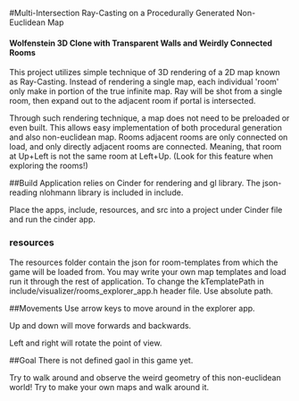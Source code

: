 #Multi-Intersection Ray-Casting on a Procedurally Generated Non-Euclidean Map
#### Wolfenstein 3D Clone with Transparent Walls and Weirdly Connected Rooms

This project utilizes simple technique of 3D rendering of a 2D map known as Ray-Casting.
 Instead of rendering a single map, each individual 'room' only make in portion of the true infinite map.
 Ray will be shot from a single room, then expand out to the adjacent room if portal is intersected. 
 
Through such rendering technique, a map does not need to be preloaded or even built.
 This allows easy implementation of both procedural generation and also non-euclidean map. 
 Rooms adjacent rooms are only connected on load, and only directly adjacent rooms are connected.
 Meaning, that room at Up+Left is not the same room at Left+Up. (Look for this feature when exploring the rooms!)
 
##Build
Application relies on Cinder for rendering and gl library. The json-reading nlohmann library is included in include.

Place the apps, include, resources, and src into a project under Cinder file and run the cinder app.

### resources
The resources folder contain the json for room-templates from which the game will be loaded from.
You may write your own map templates and load run it through the rest of application. 
To change the kTemplatePath in include/visualizer/rooms_explorer_app.h header file.
Use absolute path.

##Movements
Use arrow keys to move around in the explorer app.
 
Up and down will move forwards and backwards.

Left and right will rotate the point of view. 

##Goal
There is not defined gaol in this game yet.

Try to walk around and observe the weird geometry of this non-euclidean world!
Try to make your own maps and walk around it. 


    